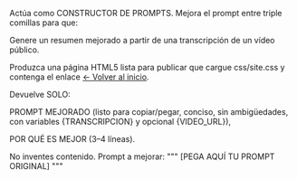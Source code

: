 Actúa como CONSTRUCTOR DE PROMPTS.
Mejora el prompt entre triple comillas para que:

Genere un resumen mejorado a partir de una transcripción de un vídeo público.

Produzca una página HTML5 lista para publicar que cargue css/site.css y contenga el enlace <a href="/">← Volver al inicio</a>.

Devuelve SOLO:

PROMPT MEJORADO (listo para copiar/pegar, conciso, sin ambigüedades, con variables {TRANSCRIPCION} y opcional {VIDEO_URL}),

POR QUÉ ES MEJOR (3–4 líneas).

No inventes contenido.
Prompt a mejorar:
"""
[PEGA AQUÍ TU PROMPT ORIGINAL]
"""

